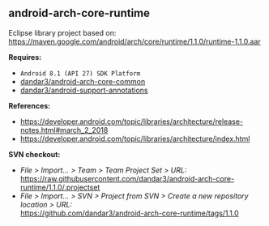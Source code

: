 ## android-arch-core-runtime

Eclipse library project based on:<br/>
https://maven.google.com/android/arch/core/runtime/1.1.0/runtime-1.1.0.aar

**Requires:**
- `Android 8.1 (API 27) SDK Platform`
- [dandar3/android-arch-core-common](https://github.com/dandar3/android-arch-core-common/tree/1.1.0)
- [dandar3/android-support-annotations](https://github.com/dandar3/android-support-annotations/tree/27.1.0)

**References:**
- https://developer.android.com/topic/libraries/architecture/release-notes.html#march_2_2018
- https://developer.android.com/topic/libraries/architecture/index.html

**SVN checkout:**
- _File > Import... > Team > Team Project Set > URL:_<br/>
  https://raw.githubusercontent.com/dandar3/android-arch-core-runtime/1.1.0/.projectset
- _File > Import... > SVN > Project from SVN > Create a new repository location > URL:_<br/>
  https://github.com/dandar3/android-arch-core-runtime/tags/1.1.0
